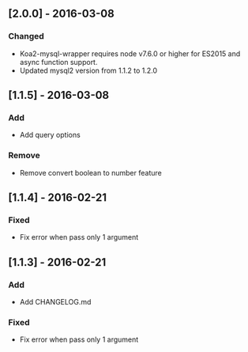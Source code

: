 ## [2.0.0] - 2016-03-08
### Changed
- Koa2-mysql-wrapper requires node v7.6.0 or higher for ES2015 and async function support.
- Updated mysql2 version from 1.1.2 to 1.2.0

## [1.1.5] - 2016-03-08
### Add
- Add query options
### Remove
- Remove convert boolean to number feature

## [1.1.4] - 2016-02-21
### Fixed
- Fix error when pass only 1 argument

## [1.1.3] - 2016-02-21
### Add
- Add CHANGELOG.md
### Fixed
- Fix error when pass only 1 argument

